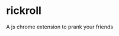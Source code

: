 # rickroll

<!--
#field
Web

#groups
Extensions

#languages
JavaScript

#frames and libs

-->

A js chrome extension to prank your friends
